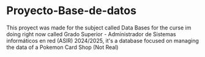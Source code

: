 # Proyecto-Base-de-datos
This proyect was made for the subject called Data Bases for the curse im doing right now called Grado Superior - Administrador de Sistemas informáticos en red (ASIR) 2024/2025, it's a database focused on managing the data of a Pokemon Card Shop (Not Real)
